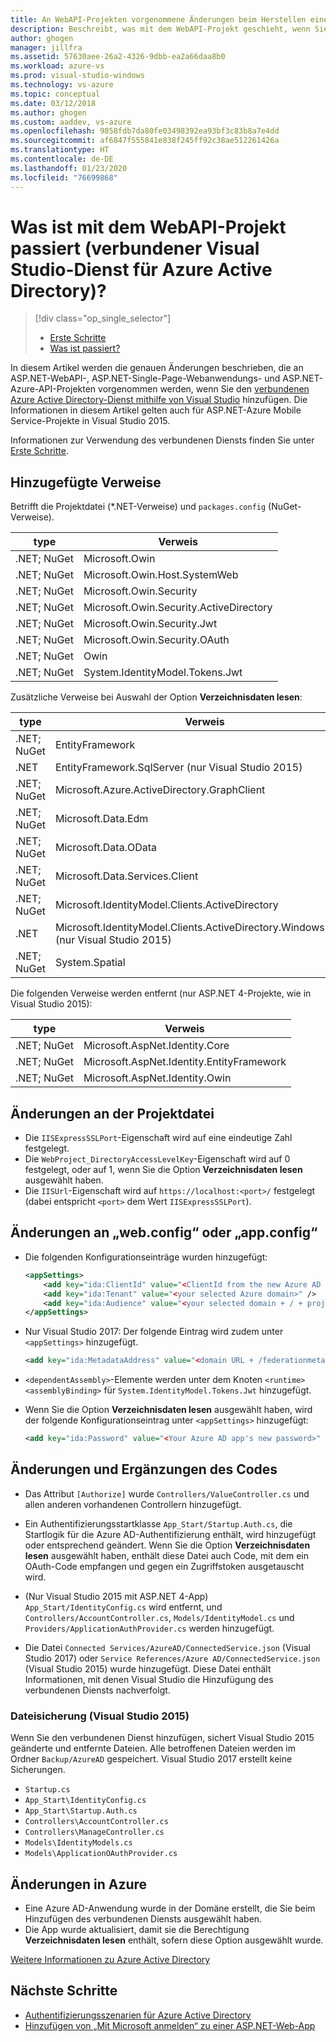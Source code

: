 ```yaml
---
title: An WebAPI-Projekten vorgenommene Änderungen beim Herstellen einer Verbindung mit Azure AD
description: Beschreibt, was mit dem WebAPI-Projekt geschieht, wenn Sie mithilfe von Visual Studio eine Verbindung mit Azure AD herstellen.
author: ghogen
manager: jillfra
ms.assetid: 57630aee-26a2-4326-9dbb-ea2a66daa8b0
ms.workload: azure-vs
ms.prod: visual-studio-windows
ms.technology: vs-azure
ms.topic: conceptual
ms.date: 03/12/2018
ms.author: ghogen
ms.custom: aaddev, vs-azure
ms.openlocfilehash: 9858fdb7da80fe03498392ea93bf3c83b8a7e4dd
ms.sourcegitcommit: af6847f555841e838f245ff92c38ae512261426a
ms.translationtype: HT
ms.contentlocale: de-DE
ms.lasthandoff: 01/23/2020
ms.locfileid: "76699868"
---
```

# <a name="what-happened-to-my-webapi-project-visual-studio-azure-active-directory-connected-service"></a>Was ist mit dem WebAPI-Projekt passiert (verbundener Visual Studio-Dienst für Azure Active Directory)?

> [!div class="op_single_selector"]
> - [Erste Schritte](vs-active-directory-webapi-getting-started.md)
> - [Was ist passiert?](vs-active-directory-webapi-what-happened.md)

In diesem Artikel werden die genauen Änderungen beschrieben, die an ASP.NET-WebAPI-, ASP.NET-Single-Page-Webanwendungs- und ASP.NET-Azure-API-Projekten vorgenommen werden, wenn Sie den [verbundenen Azure Active Directory-Dienst mithilfe von Visual Studio](vs-active-directory-add-connected-service.md) hinzufügen. Die Informationen in diesem Artikel gelten auch für ASP.NET-Azure Mobile Service-Projekte in Visual Studio 2015.

Informationen zur Verwendung des verbundenen Diensts finden Sie unter [Erste Schritte](vs-active-directory-webapi-getting-started.md).

## <a name="added-references"></a>Hinzugefügte Verweise

Betrifft die Projektdatei (\*.NET-Verweise) und `packages.config` (NuGet-Verweise).

| type | Verweis |
| --- | --- |
| .NET; NuGet | Microsoft.Owin |
| .NET; NuGet | Microsoft.Owin.Host.SystemWeb |
| .NET; NuGet | Microsoft.Owin.Security |
| .NET; NuGet | Microsoft.Owin.Security.ActiveDirectory |
| .NET; NuGet | Microsoft.Owin.Security.Jwt |
| .NET; NuGet | Microsoft.Owin.Security.OAuth |
| .NET; NuGet | Owin |
| .NET; NuGet | System.IdentityModel.Tokens.Jwt |

Zusätzliche Verweise bei Auswahl der Option **Verzeichnisdaten lesen**:

| type | Verweis |
| --- | --- |
| .NET; NuGet | EntityFramework |
| .NET        | EntityFramework.SqlServer (nur Visual Studio 2015) |
| .NET; NuGet | Microsoft.Azure.ActiveDirectory.GraphClient |
| .NET; NuGet | Microsoft.Data.Edm |
| .NET; NuGet | Microsoft.Data.OData |
| .NET; NuGet | Microsoft.Data.Services.Client |
| .NET; NuGet | Microsoft.IdentityModel.Clients.ActiveDirectory |
| .NET        | Microsoft.IdentityModel.Clients.ActiveDirectory.WindowsForms<br>(nur Visual Studio 2015) |
| .NET; NuGet | System.Spatial |

Die folgenden Verweise werden entfernt (nur ASP.NET 4-Projekte, wie in Visual Studio 2015):

| type | Verweis |
| --- | --- |
| .NET; NuGet | Microsoft.AspNet.Identity.Core |
| .NET; NuGet | Microsoft.AspNet.Identity.EntityFramework |
| .NET; NuGet | Microsoft.AspNet.Identity.Owin |

## <a name="project-file-changes"></a>Änderungen an der Projektdatei

- Die `IISExpressSSLPort`-Eigenschaft wird auf eine eindeutige Zahl festgelegt.
- Die `WebProject_DirectoryAccessLevelKey`-Eigenschaft wird auf 0 festgelegt, oder auf 1, wenn Sie die Option **Verzeichnisdaten lesen** ausgewählt haben.
- Die `IISUrl`-Eigenschaft wird auf `https://localhost:<port>/` festgelegt (dabei entspricht `<port>` dem Wert `IISExpressSSLPort`).

## <a name="webconfig-or-appconfig-changes"></a>Änderungen an „web.config“ oder „app.config“

- Die folgenden Konfigurationseinträge wurden hinzugefügt:

    ```xml
    <appSettings>
        <add key="ida:ClientId" value="<ClientId from the new Azure AD app>" />
        <add key="ida:Tenant" value="<your selected Azure domain>" />
        <add key="ida:Audience" value="<your selected domain + / + project name>" />
    </appSettings>
    ```

- Nur Visual Studio 2017: Der folgende Eintrag wird zudem unter `<appSettings>` hinzugefügt.

    ```xml
    <add key="ida:MetadataAddress" value="<domain URL + /federationmetadata/2007-06/federationmetadata.xml>" />
    ```

- `<dependentAssembly>`-Elemente werden unter dem Knoten `<runtime><assemblyBinding>` für `System.IdentityModel.Tokens.Jwt` hinzugefügt.

- Wenn Sie die Option **Verzeichnisdaten lesen** ausgewählt haben, wird der folgende Konfigurationseintrag unter `<appSettings>` hinzugefügt:

    ```xml
    <add key="ida:Password" value="<Your Azure AD app's new password>" />
    ```

## <a name="code-changes-and-additions"></a>Änderungen und Ergänzungen des Codes

- Das Attribut `[Authorize]` wurde `Controllers/ValueController.cs` und allen anderen vorhandenen Controllern hinzugefügt.

- Ein Authentifizierungsstartklasse `App_Start/Startup.Auth.cs`, die Startlogik für die Azure AD-Authentifizierung enthält, wird hinzugefügt oder entsprechend geändert. Wenn Sie die Option **Verzeichnisdaten lesen** ausgewählt haben, enthält diese Datei auch Code, mit dem ein OAuth-Code empfangen und gegen ein Zugriffstoken ausgetauscht wird.

- (Nur Visual Studio 2015 mit ASP.NET 4-App) `App_Start/IdentityConfig.cs` wird entfernt, und `Controllers/AccountController.cs`, `Models/IdentityModel.cs` und `Providers/ApplicationAuthProvider.cs` werden hinzugefügt.

- Die Datei `Connected Services/AzureAD/ConnectedService.json` (Visual Studio 2017) oder `Service References/Azure AD/ConnectedService.json` (Visual Studio 2015) wurde hinzugefügt. Diese Datei enthält Informationen, mit denen Visual Studio die Hinzufügung des verbundenen Diensts nachverfolgt.

### <a name="file-backup-visual-studio-2015"></a>Dateisicherung (Visual Studio 2015)

Wenn Sie den verbundenen Dienst hinzufügen, sichert Visual Studio 2015 geänderte und entfernte Dateien. Alle betroffenen Dateien werden im Ordner `Backup/AzureAD` gespeichert. Visual Studio 2017 erstellt keine Sicherungen.

- `Startup.cs`
- `App_Start\IdentityConfig.cs`
- `App_Start\Startup.Auth.cs`
- `Controllers\AccountController.cs`
- `Controllers\ManageController.cs`
- `Models\IdentityModels.cs`
- `Models\ApplicationOAuthProvider.cs`

## <a name="changes-on-azure"></a>Änderungen in Azure

- Eine Azure AD-Anwendung wurde in der Domäne erstellt, die Sie beim Hinzufügen des verbundenen Diensts ausgewählt haben.
- Die App wurde aktualisiert, damit sie die Berechtigung **Verzeichnisdaten lesen** enthält, sofern diese Option ausgewählt wurde.

[Weitere Informationen zu Azure Active Directory](https://azure.microsoft.com/services/active-directory/)

## <a name="next-steps"></a>Nächste Schritte

- [Authentifizierungsszenarien für Azure Active Directory](authentication-scenarios.md)
- [Hinzufügen von „Mit Microsoft anmelden“ zu einer ASP.NET-Web-App](quickstart-v1-aspnet-webapp.md)
